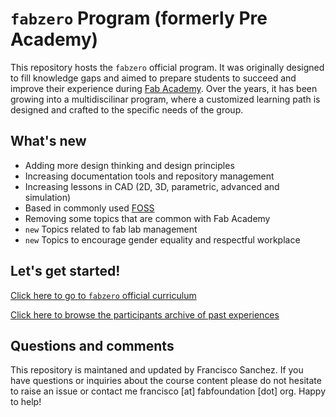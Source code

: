 # `fabzero` Program (formerly Pre Academy)

This repository hosts the `fabzero` official program. It was originally designed to fill knowledge gaps and aimed to prepare students to succeed and improve their experience during [Fab Academy](http://fabacademy.org). Over the years, it has been growing into a multidiscilinar program, where a customized learning path is designed and crafted to the specific needs of the group.

## What's new

* Adding more design thinking and design principles
* Increasing documentation tools and repository management
* Increasing lessons in CAD (2D, 3D, parametric, advanced and simulation)
* Based in commonly used [FOSS](https://en.wikipedia.org/wiki/Free_and_open-source_software)
* Removing some topics that are common with Fab Academy
* `new` Topics related to fab lab management
* `new` Topics to encourage gender equality and respectful workplace

## Let's get started!

[Click here to go to `fabzero` official curriculum](summary.md)

[Click here to browse the participants archive of past experiences](cycles.md)

## Questions and comments

This repository is maintaned and updated by Francisco Sanchez. If you have questions or inquiries about the course content please do not hesitate to raise an issue or contact me francisco [at] fabfoundation [dot] org. Happy to help!
